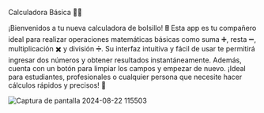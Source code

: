Calculadora Básica 📱🧮

¡Bienvenidos a tu nueva calculadora de bolsillo! 🖩 Esta app es tu compañero ideal para realizar operaciones matemáticas básicas como suma ➕, resta ➖, multiplicación ✖️ y división ➗. Su interfaz intuitiva y fácil de usar te permitirá ingresar dos números y obtener resultados instantáneamente. Además, cuenta con un botón para limpiar los campos y empezar de nuevo. ¡Ideal para estudiantes, profesionales o cualquier persona que necesite hacer cálculos rápidos y precisos! 🎯

![Captura de pantalla 2024-08-22 115503](https://github.com/user-attachments/assets/476f80d8-d421-4665-95aa-f88e688a7e5a)
